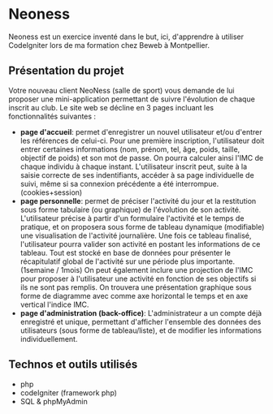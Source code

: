 # Neoness

Neoness est un exercice inventé dans le but, ici, d'apprendre à utiliser CodeIgniter lors de ma formation chez Beweb à Montpellier.

## Présentation du projet

Votre nouveau client NeoNess (salle de sport) vous demande de lui proposer une mini-application permettant de suivre l'évolution de chaque inscrit au club.
Le site web se décline en 3 pages incluant les fonctionnalités suivantes :
- **page d'accueil**: permet d'enregistrer un nouvel utilisateur et/ou d'entrer les références de celui-ci. Pour une première inscription, l'utilisateur doit entrer certaines informations (nom, prénom, tel, âge, poids, taille, objectif de poids) et son mot de passe. On pourra calculer ainsi l'IMC de chaque individu à chaque instant. L'utilisateur inscrit peut, suite à la saisie correcte de ses indentifiants, accéder à sa page individuelle de suivi, même si sa connexion précédente a été interrompue. (cookies+session)
- **page personnelle**: permet de préciser l'activité du jour et la restitution sous forme tabulaire (ou graphique) de l'évolution de son activité. L'utilisateur précise à partir d'un formulaire l'activité et le temps de pratique, et on proposera sous forme de tableau dynamique (modifiable) une visualisation de l'activité journalière. Une fois ce tableau finalisé, l'utilisateur pourra valider son activité en postant les informations de ce tableau. Tout est stocké en base de données pour présenter le récapitulatif global de l'activité sur une période plus importante. (1semaine / 1mois)
On peut également inclure une projection de l'IMC pour proposer à l'utilisateur une activité en fonction de ses objectifs si ils ne sont pas remplis.
On trouvera une présentation graphique sous forme de diagramme avec comme axe horizontal le temps et en axe vertical l'indice IMC.
- **page d'administration (back-office)**: L'administrateur a un compte déjà enregistré et unique, permettant d'afficher l'ensemble des données des utilisateurs (sous forme de tableau/liste), et de modifier les informations individuellement.

## Technos et outils utilisés

- php 
- codeIgniter (framework php)
- SQL & phpMyAdmin
